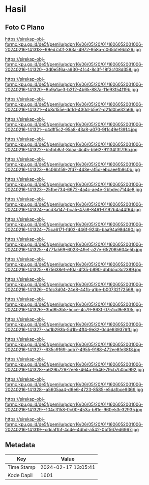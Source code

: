 # Hasil

## Foto C Plano

https://sirekap-obj-formc.kpu.go.id/de5f/pemilu/pdpr/16/06/05/20/01/1606052001006-20240216-141318--99ed7a0f-363a-4972-958a-c065bfe9bb26.jpg

https://sirekap-obj-formc.kpu.go.id/de5f/pemilu/pdpr/16/06/05/20/01/1606052001006-20240216-141320--3d0e5f6a-a930-41c4-8c3f-18f3c108d358.jpg

https://sirekap-obj-formc.kpu.go.id/de5f/pemilu/pdpr/16/06/05/20/01/1606052001006-20240216-141320--8b9a1ae3-b212-4b65-887a-11e93f54119b.jpg

https://sirekap-obj-formc.kpu.go.id/de5f/pemilu/pdpr/16/06/05/20/01/1606052001006-20240216-141321--4b8c155e-dc1d-430d-b5e2-d21d0be32a66.jpg

https://sirekap-obj-formc.kpu.go.id/de5f/pemilu/pdpr/16/06/05/20/01/1606052001006-20240216-141321--c4dff5c2-95a8-43a8-a070-9f1c49ef3914.jpg

https://sirekap-obj-formc.kpu.go.id/de5f/pemilu/pdpr/16/06/05/20/01/1606052001006-20240216-141322--b5fbb8af-8daa-4c45-bb62-91134f3f7f6a.jpg

https://sirekap-obj-formc.kpu.go.id/de5f/pemilu/pdpr/16/06/05/20/01/1606052001006-20240216-141323--8c06b159-2fd7-443e-af5d-ebcaeefb9c0b.jpg

https://sirekap-obj-formc.kpu.go.id/de5f/pemilu/pdpr/16/06/05/20/01/1606052001006-20240216-141323--25fbe734-6672-4a4c-ae4e-2bbdec7144e8.jpg

https://sirekap-obj-formc.kpu.go.id/de5f/pemilu/pdpr/16/06/05/20/01/1606052001006-20240216-141324--acd3a147-bca5-47a8-8461-0192b4a44f64.jpg

https://sirekap-obj-formc.kpu.go.id/de5f/pemilu/pdpr/16/06/05/20/01/1606052001006-20240216-141324--75ca6171-fd02-446f-924b-baa94a98d490.jpg

https://sirekap-obj-formc.kpu.go.id/de5f/pemilu/pdpr/16/06/05/20/01/1606052001006-20240216-141325--4771a569-6023-49ef-a27e-652085604e5b.jpg

https://sirekap-obj-formc.kpu.go.id/de5f/pemilu/pdpr/16/06/05/20/01/1606052001006-20240216-141325--875638e1-ef0a-4f35-b890-dbbb5c3c2389.jpg

https://sirekap-obj-formc.kpu.go.id/de5f/pemilu/pdpr/16/06/05/20/01/1606052001006-20240216-141326--0fdc3d04-24e8-441b-a1be-b00732172568.jpg

https://sirekap-obj-formc.kpu.go.id/de5f/pemilu/pdpr/16/06/05/20/01/1606052001006-20240216-141326--3bd853b5-5cce-4c79-863f-0751cd9e8f05.jpg

https://sirekap-obj-formc.kpu.go.id/de5f/pemilu/pdpr/16/06/05/20/01/1606052001006-20240216-141327--ac1b293b-5d1b-4ff4-9e32-0cde939379ff.jpg

https://sirekap-obj-formc.kpu.go.id/de5f/pemilu/pdpr/16/06/05/20/01/1606052001006-20240216-141327--635c9169-adb7-4955-9188-472ee8fe38f8.jpg

https://sirekap-obj-formc.kpu.go.id/de5f/pemilu/pdpr/16/06/05/20/01/1606052001006-20240216-141328--a629b726-2ee5-464a-9546-79cb7b0ac992.jpg

https://sirekap-obj-formc.kpu.go.id/de5f/pemilu/pdpr/16/06/05/20/01/1606052001006-20240216-141328--a5605aa4-d6e6-4723-8585-e5da1bce9369.jpg

https://sirekap-obj-formc.kpu.go.id/de5f/pemilu/pdpr/16/06/05/20/01/1606052001006-20240216-141329--104c3158-0c00-453a-b81e-960e53e32935.jpg

https://sirekap-obj-formc.kpu.go.id/de5f/pemilu/pdpr/16/06/05/20/01/1606052001006-20240216-141319--cdcaf1bf-4c4e-4dbd-a542-0bf567ed6967.jpg


## Metadata

| Key        | Value               |
| ---------- | ------------------- |
| Time Stamp | 2024-02-17 13:05:41 |
| Kode Dapil | 1601                |




